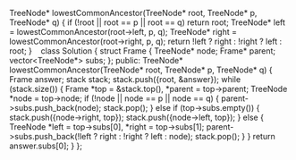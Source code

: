 TreeNode* lowestCommonAncestor(TreeNode* root, TreeNode* p, TreeNode* q) {
if (!root || root == p || root == q) return root;
TreeNode* left = lowestCommonAncestor(root->left, p, q);
TreeNode* right = lowestCommonAncestor(root->right, p, q);
return !left ? right : !right ? left : root;
}
​
​
​
class Solution {
struct Frame {
TreeNode* node;
Frame* parent;
vector<TreeNode*> subs;
};
public:
TreeNode* lowestCommonAncestor(TreeNode* root, TreeNode* p, TreeNode* q) {
Frame answer;
stack<Frame> stack;
stack.push({root, &answer});
while (stack.size()) {
Frame *top = &stack.top(), *parent = top->parent;
TreeNode *node = top->node;
if (!node || node == p || node == q) {
parent->subs.push_back(node);
stack.pop();
} else if (top->subs.empty()) {
stack.push({node->right, top});
stack.push({node->left, top});
} else {
TreeNode *left = top->subs[0], *right = top->subs[1];
parent->subs.push_back(!left ? right : !right ? left : node);
stack.pop();
}
}
return answer.subs[0];
}
};
​